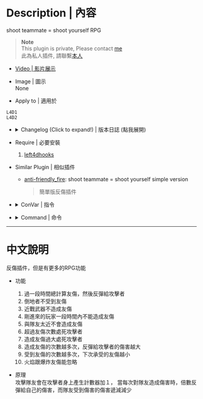 # Description | 內容
shoot teammate = shoot yourself RPG

> __Note__ <br/>
This plugin is private, Please contact [me](https://github.com/fbef0102/Game-Private_Plugin#私人插件列表-private-plugins-list)<br/>
此為私人插件, 請聯繫[本人](https://github.com/fbef0102/Game-Private_Plugin#私人插件列表-private-plugins-list)

* [Video | 影片展示](https://youtu.be/eBcvlDVxPVk)

* Image | 圖示
<br/>None

* Apply to | 適用於
```
L4D1
L4D2
```

* <details><summary>Changelog (Click to expand!) | 版本日誌 (點我展開)</summary>

	* v1.5
</details>

* Require | 必要安裝
	1. [left4dhooks](https://forums.alliedmods.net/showthread.php?t=321696)

* Similar Plugin | 相似插件
	* [anti-friendly_fire](https://github.com/fbef0102/L4D1_2-Plugins/tree/master/anti-friendly_fire): shoot teammate = shoot yourself simple version
		> 簡單版反傷插件

* <details><summary>ConVar | 指令</summary>

	* cfg/sourcemod/anti-friendly_fire_RPG.cfg
		```php
		// Changes how ff announce displays FF damage. (1:In chat; 2: In Hint Box; 3: In center text)
		l4d_rpg_ff_announce_type "2"

		// If attacker is a new player who just joins the server, time in seconds to disable ff damage from him. (0=Off)
		l4d_rpg_friendly_fire_connect_player_disable_time "30"

		// If 1, kill attacker if he reaches ff counter limit. (Default: 6)
		l4d_rpg_friendly_fire_count_limit "6"

		// If 1, kill attacker if his reaches ff damage limit. (Default: 100)
		l4d_rpg_friendly_fire_damage_limit "100"

		// Attack multiplier default for attacker. (Must be Integer)
		l4d_rpg_friendly_fire_damage_multi "1"

		// If 1, Disable ff damage to Bot.
		l4d_rpg_friendly_fire_disable_bot "0"

		// If 1, Disable ff damage to Incap player
		l4d_rpg_friendly_fire_disable_incap "1"

		// If 1, Disable ff damage with melee weapons.
		l4d_rpg_friendly_fire_disable_melee "1"

		// If 1, Enable anti-friendly_fire RPG plugin.
		l4d_rpg_friendly_fire_enable "1"

		// FF Pipe Bomb, Propane Tank, and Oxygen Tank damage to player, 1=game default behavior, 0=apply this plugin
		l4d_rpg_friendly_fire_ignore_exlode "1"

		// FF flame damage to player, 1=game default behavior, 0=apply this plugin
		l4d_rpg_friendly_fire_ignore_flame "1"

		// FF damage to GodFrame player, 1=game default behavior, 0=apply this plugin
		l4d_rpg_friendly_fire_ignore_godframe "1"

		// How much distance range between attacker and victim are immune to ff. (0=Off)
		l4d_rpg_friendly_fire_immune_range "30"

		// Protect divisor default for victim. (Must be Integer)
		l4d_rpg_friendly_fire_protect_divide "1"
		```
</details>

* <details><summary>Command | 命令</summary>
	None
</details>

- - - -
# 中文說明
反傷插件，但是有更多的RPG功能

* 功能
	1. 過一段時間總計算友傷，然後反彈給攻擊者
	2. 倒地者不受到友傷
	3. 近戰武器不造成友傷
	4. 剛進來的玩家一段時間內不能造成友傷
	5. 與隊友太近不會造成友傷
	6. 超過友傷次數處死攻擊者
	7. 造成友傷過大處死攻擊者
	8. 造成友傷的次數越多次，反彈給攻擊者的傷害越大
	9. 受到友傷的次數越多次，下次承受的友傷越小
	10. 火焰跟爆炸友傷能忽略

* 原理
<br/>攻擊隊友會在攻擊者身上產生計數器加１，
當每次對隊友造成傷害時，倍數反彈給自己的傷害，而隊友受到傷害的傷害遞減減少
